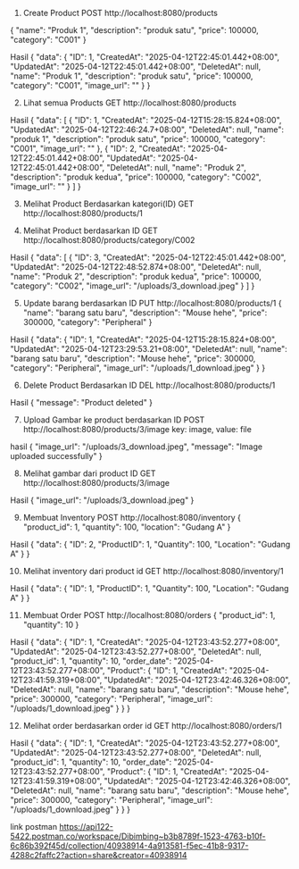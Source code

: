 1. Create Product
POST http://localhost:8080/products

{
  "name": "Produk 1",
  "description": "produk satu",
  "price": 100000,
  "category": "C001"
}

Hasil
{
    "data": {
        "ID": 1,
        "CreatedAt": "2025-04-12T22:45:01.442+08:00",
        "UpdatedAt": "2025-04-12T22:45:01.442+08:00",
        "DeletedAt": null,
        "name": "Produk 1",
        "description": "produk satu",
        "price": 100000,
        "category": "C001",
        "image_url": ""
    }
}

2. Lihat semua Products
GET http://localhost:8080/products

Hasil
{
    "data": [
        {
            "ID": 1,
            "CreatedAt": "2025-04-12T15:28:15.824+08:00",
            "UpdatedAt": "2025-04-12T22:46:24.7+08:00",
            "DeletedAt": null,
            "name": "produk 1",
            "description": "produk satu",
            "price": 100000,
            "category": "C001",
            "image_url": ""
        },
        {
            "ID": 2,
            "CreatedAt": "2025-04-12T22:45:01.442+08:00",
            "UpdatedAt": "2025-04-12T22:45:01.442+08:00",
            "DeletedAt": null,
            "name": "Produk 2",
            "description": "produk kedua",
            "price": 100000,
            "category": "C002",
            "image_url": ""
        }
    ]
}

3. Melihat Product Berdasarkan kategori(ID)
GET http://localhost:8080/products/1



4. Melihat Product berdasarkan ID
GET http://localhost:8080/products/category/C002

Hasil
{
    "data": [
        {
            "ID": 3,
            "CreatedAt": "2025-04-12T22:45:01.442+08:00",
            "UpdatedAt": "2025-04-12T22:48:52.874+08:00",
            "DeletedAt": null,
            "name": "Produk 2",
            "description": "produk kedua",
            "price": 100000,
            "category": "C002",
            "image_url": "/uploads/3_download.jpeg"
        }
    ]
}

5. Update barang berdasarkan ID
PUT http://localhost:8080/products/1
{
  "name": "barang satu baru",
  "description": "Mouse hehe",
  "price": 300000,
  "category": "Peripheral"
}

Hasil
{
    "data": {
        "ID": 1,
        "CreatedAt": "2025-04-12T15:28:15.824+08:00",
        "UpdatedAt": "2025-04-12T23:29:53.21+08:00",
        "DeletedAt": null,
        "name": "barang satu baru",
        "description": "Mouse hehe",
        "price": 300000,
        "category": "Peripheral",
        "image_url": "/uploads/1_download.jpeg"
    }
}

6. Delete Product Berdasarkan ID
DEL http://localhost:8080/products/1

Hasil
{
    "message": "Product deleted"
}

7. Upload Gambar ke product berdasarkan ID
POST http://localhost:8080/products/3/image
key: image, value: file

hasil
{
    "image_url": "/uploads/3_download.jpeg",
    "message": "Image uploaded successfully"
}

8. Melihat gambar dari product ID
GET http://localhost:8080/products/3/image

Hasil
{
    "image_url": "/uploads/3_download.jpeg"
}

9. Membuat Inventory
POST http://localhost:8080/inventory
{
  "product_id": 1,
  "quantity": 100,
  "location": "Gudang A"
}

Hasil
{
    "data": {
        "ID": 2,
        "ProductID": 1,
        "Quantity": 100,
        "Location": "Gudang A"
    }
}

10. Melihat inventory dari product id
GET http://localhost:8080/inventory/1

Hasil 
{
    "data": {
        "ID": 1,
        "ProductID": 1,
        "Quantity": 100,
        "Location": "Gudang A"
    }
}

11. Membuat Order
POST http://localhost:8080/orders
{
  "product_id": 1,
  "quantity": 10
}

Hasil
{
    "data": {
        "ID": 1,
        "CreatedAt": "2025-04-12T23:43:52.277+08:00",
        "UpdatedAt": "2025-04-12T23:43:52.277+08:00",
        "DeletedAt": null,
        "product_id": 1,
        "quantity": 10,
        "order_date": "2025-04-12T23:43:52.277+08:00",
        "Product": {
            "ID": 1,
            "CreatedAt": "2025-04-12T23:41:59.319+08:00",
            "UpdatedAt": "2025-04-12T23:42:46.326+08:00",
            "DeletedAt": null,
            "name": "barang satu baru",
            "description": "Mouse hehe",
            "price": 300000,
            "category": "Peripheral",
            "image_url": "/uploads/1_download.jpeg"
        }
    }
}

12. Melihat order berdasarkan order id
GET http://localhost:8080/orders/1

Hasil
{
    "data": {
        "ID": 1,
        "CreatedAt": "2025-04-12T23:43:52.277+08:00",
        "UpdatedAt": "2025-04-12T23:43:52.277+08:00",
        "DeletedAt": null,
        "product_id": 1,
        "quantity": 10,
        "order_date": "2025-04-12T23:43:52.277+08:00",
        "Product": {
            "ID": 1,
            "CreatedAt": "2025-04-12T23:41:59.319+08:00",
            "UpdatedAt": "2025-04-12T23:42:46.326+08:00",
            "DeletedAt": null,
            "name": "barang satu baru",
            "description": "Mouse hehe",
            "price": 300000,
            "category": "Peripheral",
            "image_url": "/uploads/1_download.jpeg"
        }
    }
}

link postman
https://api122-5422.postman.co/workspace/Dibimbing~b3b8789f-1523-4763-b10f-6c86b392f45d/collection/40938914-4a913581-f5ec-41b8-9317-4288c2faffc2?action=share&creator=40938914